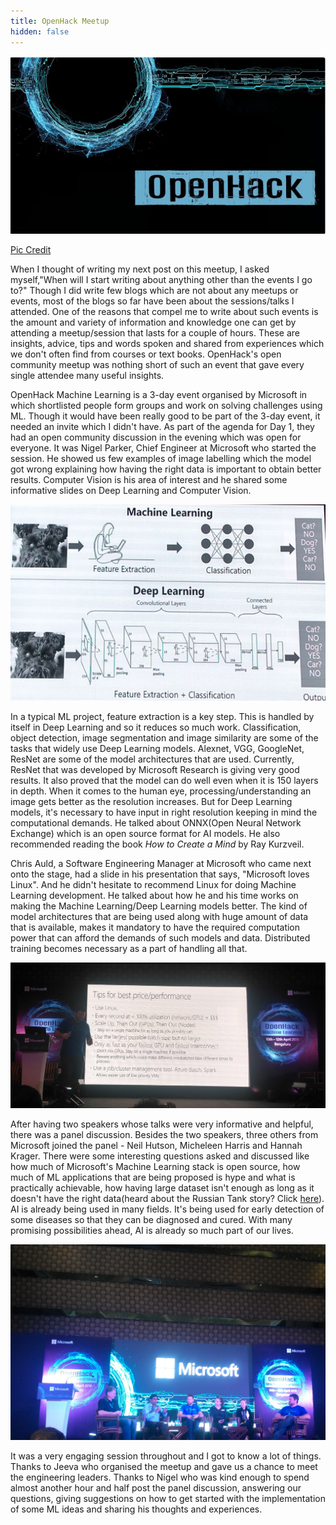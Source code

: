 ```yaml
---
title: OpenHack Meetup
hidden: false
---
```

<p align="center"><img src="\assets\images\openhack.jpg?raw=true" alt="" /></p>
<p class="caption"><a href="https://www.meetup.com/opensourceblr/events/248254677/">Pic Credit</a></p>

When I thought of writing my next post on this meetup, I asked myself,"When will I start writing about anything other than the events I go to?" Though I did write few blogs which are not about any meetups or events, most of the blogs so far have been about the sessions/talks I attended. One of the reasons that compel me to write about such events is the amount and variety of information and knowledge one can get by attending a meetup/session that lasts for a couple of hours. These are insights, advice, tips and words spoken and shared from experiences which we don't often find from courses or text books. OpenHack's open community meetup was nothing short of such an event that gave every single attendee many useful insights.  

OpenHack Machine Learning is a 3-day event organised by Microsoft in which shortlisted people form groups and work on solving challenges using ML. Though it would have been really good to be part of the 3-day event, it needed an invite which I didn't have. As part of the agenda for Day 1, they had an open community discussion in the evening which was open for everyone. It was Nigel Parker, Chief Engineer at Microsoft who started the session. He showed us few examples of image labelling which the model got wrong explaining how having the right data is important to obtain better results. Computer Vision is his area of interest and he shared some informative slides on Deep Learning and Computer Vision. 

<p align="center"><img src="\assets\images\cnn.jpg?raw=true" alt=""/></p>

In a typical ML project, feature extraction is a key step. This is handled by itself in Deep Learning and so it reduces so much work. Classification, object detection, image segmentation and image similarity are some of the tasks that widely use  Deep Learning models. Alexnet, VGG, GoogleNet, ResNet are some of the model architectures that are used. Currently, ResNet that was developed by Microsoft Research is giving very good results. It also proved that the model can do well even when it is 150 layers in depth. When it comes to the human eye, processing/understanding an image gets better as the resolution increases. But for Deep Learning models, it's necessary to have input in right resolution keeping in mind the computational demands. He talked about ONNX(Open Neural Network Exchange) which is an open source format for AI models. He also recommended reading the book *How to Create a Mind* by Ray Kurzveil.

Chris Auld, a Software Engineering Manager at Microsoft who came next onto the stage, had a slide in his presentation that says, "Microsoft loves Linux". And he didn't hesitate to recommend Linux for doing Machine Learning development. He talked about how he and his time works on making the Machine Learning/Deep Learning models better. The kind of model architectures that are being used along with huge amount of data that is available, makes it mandatory to have the required computation power that can afford the demands of such models and data. Distributed training becomes necessary as a part of handling all that. 

<p align="center"><img src="\assets\images\chris.jpg?raw=true"/></p>

After having two speakers whose talks were very informative and helpful, there was a panel discussion. Besides the two speakers, three others from Microsoft joined the panel - Neil Hutson, Micheleen Harris and Hannah Krager. There were some interesting questions asked and discussed like how much of Microsoft's Machine Learning stack is open source, how much of ML applications that are being proposed is hype and what is practically achievable, how having large dataset isn't enough as long as it doesn't have the right data(heard about the Russian Tank story? Click [here](https://www.scientificamerican.com/article/how-a-machine-learns-prejudice/)). AI is already being used in many fields. It's being used for early detection of some diseases so that they can be diagnosed and cured. With many promising possibilities ahead, AI is already so much part of our lives.

<p align="center"><img src="\assets\images\panelopenhack.jpg?raw=true"/></p>

It was a very engaging session throughout and I got to know a lot of things. Thanks to Jeeva who organised the meetup and gave us a chance to meet the engineering leaders. Thanks to Nigel who was kind enough to spend almost another hour and half post the panel discussion, answering our questions, giving suggestions on how to get started with the implementation of some ML ideas and sharing his thoughts and experiences. 

